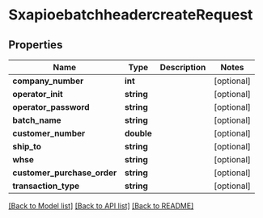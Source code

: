 # SxapioebatchheadercreateRequest

## Properties
Name | Type | Description | Notes
------------ | ------------- | ------------- | -------------
**company_number** | **int** |  | [optional] 
**operator_init** | **string** |  | [optional] 
**operator_password** | **string** |  | [optional] 
**batch_name** | **string** |  | [optional] 
**customer_number** | **double** |  | [optional] 
**ship_to** | **string** |  | [optional] 
**whse** | **string** |  | [optional] 
**customer_purchase_order** | **string** |  | [optional] 
**transaction_type** | **string** |  | [optional] 

[[Back to Model list]](../README.md#documentation-for-models) [[Back to API list]](../README.md#documentation-for-api-endpoints) [[Back to README]](../README.md)


